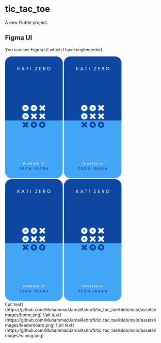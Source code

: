 # tic_tac_toe
A new Flutter project.

## Figma UI
You can see Figma UI which I have implemented.
<div>
<img src="https://github.com/MuhammadJamalAshrafi/tic_tac_toe/blob/main/assets/images/Splash.png" width="190" height="400">
<img src="https://github.com/MuhammadJamalAshrafi/tic_tac_toe/blob/main/assets/images/Splash.png" width="190" height="400">
<img src="https://github.com/MuhammadJamalAshrafi/tic_tac_toe/blob/main/assets/images/Splash.png" width="190" height="400">
<img src="https://github.com/MuhammadJamalAshrafi/tic_tac_toe/blob/main/assets/images/Splash.png" width="190" height="400">
</div>
![alt text](https://github.com/MuhammadJamalAshrafi/tic_tac_toe/blob/main/assets/images/home.png)
![alt text](https://github.com/MuhammadJamalAshrafi/tic_tac_toe/blob/main/assets/images/leaderboard.png)
![alt text](https://github.com/MuhammadJamalAshrafi/tic_tac_toe/blob/main/assets/images/wining.png)
